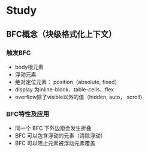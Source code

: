 # Study

## BFC概念（块级格式化上下文）

### 触发BFC
    
+ body根元素
+ 浮动元素
+ 绝对定位元素： position（absolute, fixed）
+ display 为inline-block、table-cells、flex
+ overflow除了visible以外的值（hidden, auto， scroll）

### BFC特性及应用
+ 同一个 BFC 下外边距会发生折叠
+ BFC 可以包含浮动的元素（清除浮动）
+ BFC 可以阻止元素被浮动元素覆盖